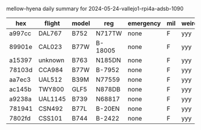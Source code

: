 mellow-hyena daily summary for 2024-05-24-vallejo1-rpi4a-adsb-1090

|hex|flight|model|reg|emergency|mil|weirdo|
|--|--|--|--|--|--|--|
|a997cc|DAL767|B752|N717TW|none|F|yyy|
|89901e|CAL023|B77W|B-18005|none|F|yyy|
|a15397|unknown|B763|N185DN|none|F|yyy|
|78103d|CCA984|B77W|B-7952|none|F|yyy|
|aa7ec3|UAL512|B39M|N77559|none|F|yyy|
|ac145b|TWY800|GLF5|N878DB|none|F|yyy|
|a9238a|UAL1145|B739|N68817|none|F|yyy|
|781941|CSN492|B77L|B-20EN|none|F|yyy|
|7802fd|CSS101|B744|B-2422|none|F|yyy|
